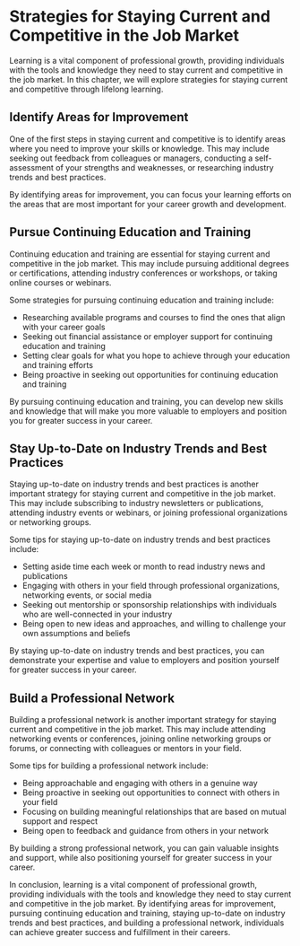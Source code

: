 # Strategies for Staying Current and Competitive in the Job Market

Learning is a vital component of professional growth, providing individuals with the tools and knowledge they need to stay current and competitive in the job market. In this chapter, we will explore strategies for staying current and competitive through lifelong learning.

Identify Areas for Improvement
------------------------------

One of the first steps in staying current and competitive is to identify areas where you need to improve your skills or knowledge. This may include seeking out feedback from colleagues or managers, conducting a self-assessment of your strengths and weaknesses, or researching industry trends and best practices.

By identifying areas for improvement, you can focus your learning efforts on the areas that are most important for your career growth and development.

Pursue Continuing Education and Training
----------------------------------------

Continuing education and training are essential for staying current and competitive in the job market. This may include pursuing additional degrees or certifications, attending industry conferences or workshops, or taking online courses or webinars.

Some strategies for pursuing continuing education and training include:

* Researching available programs and courses to find the ones that align with your career goals
* Seeking out financial assistance or employer support for continuing education and training
* Setting clear goals for what you hope to achieve through your education and training efforts
* Being proactive in seeking out opportunities for continuing education and training

By pursuing continuing education and training, you can develop new skills and knowledge that will make you more valuable to employers and position you for greater success in your career.

Stay Up-to-Date on Industry Trends and Best Practices
-----------------------------------------------------

Staying up-to-date on industry trends and best practices is another important strategy for staying current and competitive in the job market. This may include subscribing to industry newsletters or publications, attending industry events or webinars, or joining professional organizations or networking groups.

Some tips for staying up-to-date on industry trends and best practices include:

* Setting aside time each week or month to read industry news and publications
* Engaging with others in your field through professional organizations, networking events, or social media
* Seeking out mentorship or sponsorship relationships with individuals who are well-connected in your industry
* Being open to new ideas and approaches, and willing to challenge your own assumptions and beliefs

By staying up-to-date on industry trends and best practices, you can demonstrate your expertise and value to employers and position yourself for greater success in your career.

Build a Professional Network
----------------------------

Building a professional network is another important strategy for staying current and competitive in the job market. This may include attending networking events or conferences, joining online networking groups or forums, or connecting with colleagues or mentors in your field.

Some tips for building a professional network include:

* Being approachable and engaging with others in a genuine way
* Being proactive in seeking out opportunities to connect with others in your field
* Focusing on building meaningful relationships that are based on mutual support and respect
* Being open to feedback and guidance from others in your network

By building a strong professional network, you can gain valuable insights and support, while also positioning yourself for greater success in your career.

In conclusion, learning is a vital component of professional growth, providing individuals with the tools and knowledge they need to stay current and competitive in the job market. By identifying areas for improvement, pursuing continuing education and training, staying up-to-date on industry trends and best practices, and building a professional network, individuals can achieve greater success and fulfillment in their careers.

